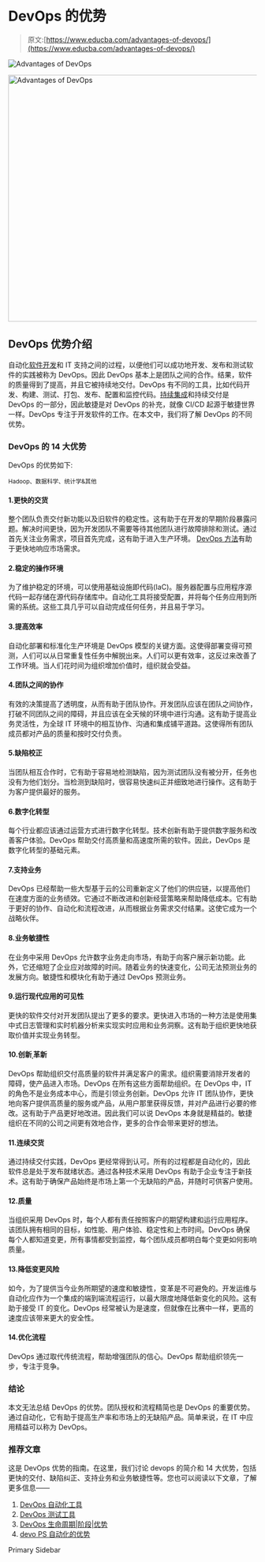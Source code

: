 # DevOps 的优势

> 原文:[https://www.educba.com/advantages-of-devops/](https://www.educba.com/advantages-of-devops/)

![Advantages of DevOps](../Images/34d60574719b08333f720349a2ab389d.png)

<noscript><img class="alignnone size-full wp-image-233198" src="../Images/34d60574719b08333f720349a2ab389d.png" alt="Advantages of DevOps" width="900" height="500" data-original-src="https://cdn.educba.com/academy/wp-content/uploads/2019/10/Advantages-of-DevOps.png"/></noscript>

## DevOps 优势介绍

自动化[软件开发](https://www.educba.com/what-is-software-development/)和 IT 支持之间的过程，以便他们可以成功地开发、发布和测试软件的实践被称为 DevOps。因此 DevOps 基本上是团队之间的合作。结果，软件的质量得到了提高，并且它被持续地交付。DevOps 有不同的工具，比如代码开发、构建、测试、打包、发布、配置和监控代码。[持续集成](https://www.educba.com/what-is-continuous-integration/)和持续交付是 DevOps 的一部分，因此敏捷是对 DevOps 的补充，就像 CI/CD 起源于敏捷世界一样。DevOps 专注于开发软件的工作。在本文中，我们将了解 DevOps 的不同优势。

### DevOps 的 14 大优势

DevOps 的优势如下:

<small>Hadoop、数据科学、统计学&其他</small>

#### 1.更快的交货

整个团队负责交付新功能以及旧软件的稳定性。这有助于在开发的早期阶段暴露问题。解决时间更快，因为开发团队不需要等待其他团队进行故障排除和测试。通过首先关注业务需求，项目首先完成，这有助于进入生产环境。 [DevOps 方法](https://www.educba.com/devops-methodology/)有助于更快地响应市场需求。

#### 2.稳定的操作环境

为了维护稳定的环境，可以使用基础设施即代码(IaC)。服务器配置与应用程序源代码一起存储在源代码存储库中。自动化工具将接受配置，并将每个任务应用到所需的系统。这些工具几乎可以自动完成任何任务，并且易于学习。

#### 3.提高效率

自动化部署和标准化生产环境是 DevOps 模型的关键方面。这使得部署变得可预测，人们可以从日常重复性任务中解脱出来。人们可以更有效率，这反过来改善了工作环境。当人们花时间为组织增加价值时，组织就会受益。

#### 4.团队之间的协作

有效的决策提高了透明度，从而有助于团队协作。开发团队应该在团队之间协作，打破不同团队之间的障碍，并且应该在全天候的环境中进行沟通。这有助于提高业务灵活性，为全球 IT 环境中的相互协作、沟通和集成铺平道路。这使得所有团队成员都对产品的质量和按时交付负责。

#### 5.缺陷校正

当团队相互合作时，它有助于容易地检测缺陷，因为测试团队没有被分开，任务也没有为他们划分。当检测到缺陷时，很容易快速纠正并细致地进行操作。这有助于为客户提供最好的服务。

#### 6.数字化转型

每个行业都应该通过运营方式进行数字化转型。技术创新有助于提供数字服务和改善客户体验。DevOps 帮助交付高质量和高速度所需的软件。因此，DevOps 是数字化转型的基础元素。

#### 7.支持业务

DevOps 已经帮助一些大型基于云的公司重新定义了他们的供应链，以提高他们在速度方面的业务绩效。它通过不断改进和创新经营策略来帮助降低成本。它有助于更好的协作、自动化和流程改进，从而根据业务需求交付结果。这使它成为一个战略伙伴。

#### 8.业务敏捷性

在业务中采用 DevOps 允许数字业务走向市场，有助于向客户展示新功能。此外，它还缩短了企业应对故障的时间。随着业务的快速变化，公司无法预测业务的发展方向。敏捷性和模块化有助于通过 DevOps 预测业务。

#### 9.运行现代应用的可见性

更快的软件交付对开发团队提出了更多的要求。更快进入市场的一种方法是使用集中式日志管理和实时机器分析来实现实时应用和业务洞察。这有助于组织更快地获取价值并实现业务转型。

#### 10.创新ˌ革新

DevOps 帮助组织交付高质量的软件并满足客户的需求。组织需要消除开发者的障碍，使产品进入市场。DevOps 在所有这些方面帮助组织。在 DevOps 中，IT 的角色不是业务成本中心，而是引领业务创新。DevOps 允许 IT 团队协作，更快地向客户提供高质量的服务或产品，从用户那里获得反馈，并对产品进行必要的修改。这有助于产品更好地改进。因此我们可以说 DevOps 本身就是精益的。敏捷组织在不同的公司之间更有效地合作，更多的合作会带来更好的想法。

#### 11.连续交货

通过持续交付实践，DevOps 更经常得到认可。所有的过程都是自动化的，因此软件总是处于发布就绪状态。通过各种技术采用 DevOps 有助于企业专注于新技术。这有助于确保产品始终是市场上第一个无缺陷的产品，并随时可供客户使用。

#### 12.质量

当组织采用 DevOps 时，每个人都有责任按照客户的期望构建和运行应用程序。该团队拥有相同的目标，如性能、用户体验、稳定性和上市时间。DevOps 确保每个人都知道变更，所有事情都受到监控，每个团队成员都明白每个变更如何影响质量。

#### 13.降低变更风险

如今，为了提供当今业务所期望的速度和敏捷性，变革是不可避免的。开发运维与自动化应作为一个集成的端到端流程运行，以最大限度地降低新变化的风险。这有助于接受 IT 的变化。DevOps 经常被认为是速度，但就像在比赛中一样，更高的速度应该带来更大的安全性。

#### 14.优化流程

DevOps 通过取代传统流程，帮助增强团队的信心。DevOps 帮助组织领先一步，专注于竞争。

### 结论

本文无法总结 DevOps 的优势。团队授权和流程精简也是 DevOps 的重要优势。通过自动化，它有助于提高生产率和市场上的无缺陷产品。简单来说，在 IT 中应用精益可以称为 DevOps。

### 推荐文章

这是 DevOps 优势的指南。在这里，我们讨论 devops 的简介和 14 大优势，包括更快的交付、缺陷纠正、支持业务和业务敏捷性等。您也可以阅读以下文章，了解更多信息——

1.  [DevOps 自动化工具](https://www.educba.com/devops-automation-tool/)
2.  [DevOps 测试工具](https://www.educba.com/devops-testing-tools/)
3.  [DevOps 生命周期|阶段|优势](https://www.educba.com/devops-lifecycle/)
4.  [devo PS 自动化的优势](https://www.educba.com/devops-automation/)

<footer class="entry-footer">

<aside class="sidebar sidebar-primary widget-area" role="complementary" aria-label="Primary Sidebar">Primary Sidebar</aside>

</footer>